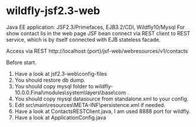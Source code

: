 # wildfly-jsf2.3-web
Java EE application: JSF2.3/Primefaces, EJB3.2/CDI, Wildfly10/Mysql
For show contact lis in the web page JSF bean connect via REST client to REST service, which is by itself connected with EJB stateless facade.

Access via REST  http://localhost:{port}/jsf-web/webresources/v1/contacts

Before start.

1. Have a look at jsf2.3-web\config-files
2. You should restore db dump.
3. You should copy mysql folder to wildfly-10.0.0.Final\modules\system\layers\base\com .
4. You should copy mysql datasource from standalone.xml to your config.
5. Edit src\main\resources\META-INF\persistence.xml if needed.
6. Have a look at ContactsRESTClient.java, I am used 8888 port for wildfly.
7. Have a look at ApplicationConfig.java
